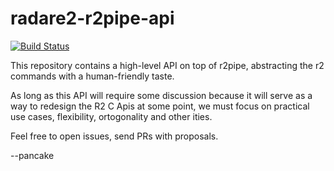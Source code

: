 radare2-r2pipe-api
==================

[![Build Status](https://travis-ci.org/radare/radare2-r2pipe-api.svg?branch=master)](https://travis-ci.org/radare/radare2-r2pipe-api)

This repository contains a high-level API on top of r2pipe, abstracting
the r2 commands with a human-friendly taste.

As long as this API will require some discussion because it will serve
as a way to redesign the R2 C Apis at some point, we must focus on
practical use cases, flexibility, ortogonality and other ities.

Feel free to open issues, send PRs with proposals.

--pancake
